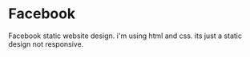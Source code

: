 # Facebook
Facebook static website design.
i'm using html and css. its just a static design not responsive.
